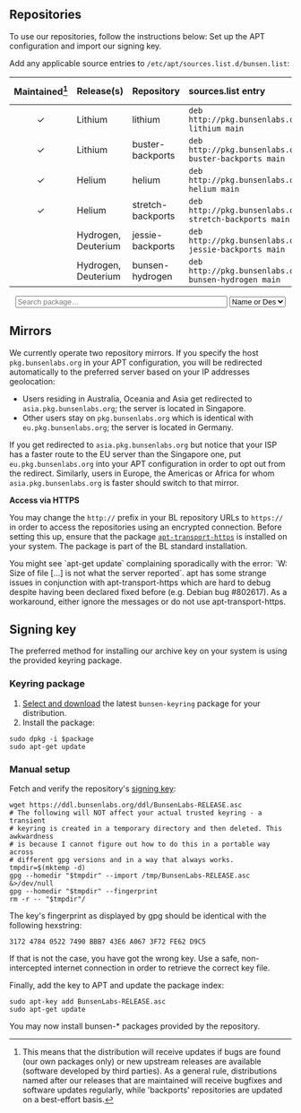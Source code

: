 [SigningKey]: <https://ddl.bunsenlabs.org/ddl/BunsenLabs-RELEASE.asc>

## Repositories

To use our repositories, follow the instructions below: Set up the APT
configuration and import our signing key.

Add any applicable source entries to `/etc/apt/sources.list.d/bunsen.list`:

|Maintained[^1] | Release(s)           | Repository         | sources.list entry                                              | Package index                           |
|:-------------:|:---------------------|:-------------------|:----------------------------------------------------------------|:---------------------------------------:|
|     ✓         | Lithium              | lithium            | `deb http://pkg.bunsenlabs.org/debian lithium main`             | [⬛](/repoidx.html#lithium)             |
|     ✓         | Lithium              | buster-backports   | `deb http://pkg.bunsenlabs.org/debian buster-backports main`    | [⬛](/repoidx.html#buster-backports)    |
|     ✓         | Helium               | helium             | `deb http://pkg.bunsenlabs.org/debian helium main`              | [⬛](/repoidx.html#helium)              |
|     ✓         | Helium               | stretch-backports  | `deb http://pkg.bunsenlabs.org/debian stretch-backports main`   | [⬛](/repoidx.html#stretch-backports)   |
|               | Hydrogen, Deuterium  | jessie-backports   | `deb http://pkg.bunsenlabs.org/debian jessie-backports main`    | [⬛](/repoidx.html#jessie-backports)    |
|               | Hydrogen, Deuterium  | bunsen-hydrogen    | `deb http://pkg.bunsenlabs.org/debian bunsen-hydrogen main`     | [⬛](/repoidx.html#bunsen-hydrogen)     |

[^1]: This means that the distribution will receive updates if bugs are found
  (our own packages only) or new upstream releases are available (software
  developed by third parties). As a general rule, distributions named after our
  releases that are maintained will receive bugfixes and software updates
  regularly, while 'backports' repositories are updated on a best-effort basis.

<form id="package-search" action="/repoidx.html" method="get" style="text-align:center">
<input id="filter-value" style="width:75%;display:inline;" type="text" placeholder="Search package…" name="v" minlength="1">
<select id="filter-key" title="Select the package property to filter by" name="k" style="width:20%;display:inline;">
  <option value="any">Any metadata field</option>
  <option value="depends">Depends</option>
  <option value="maintainer">Maintainer</option>
  <option value="name-description" selected="selected">Name or Descr</option>
  <option value="recommends">Recommneds</option>
  <option value="section">Section</option>
  <option value="suggests">Suggests</option>
  <option value="version">Version</option>
</select>
</form>

## Mirrors

We currently operate two repository mirrors. If you specify the host
`pkg.bunsenlabs.org` in your APT configuration, you will be redirected
automatically to the preferred server based on your IP addresses
geolocation:

* Users residing in Australia, Oceania and Asia get redirected to
  `asia.pkg.bunsenlabs.org`; the server is located in Singapore.
* Other users stay on `pkg.bunsenlabs.org` which is identical with
  `eu.pkg.bunsenlabs.org`; the server is located in Germany.

If you get redirected to `asia.pkg.bunsenlabs.org` but notice that your
ISP has a faster route to the EU server than the Singapore one, put
`eu.pkg.bunsenlabs.org` into your APT configuration in order to opt out
from the redirect. Similarly, users in Europe, the Americas or Africa
for whom `asia.pkg.bunsenlabs.org` is faster should switch to that mirror.

**Access via HTTPS**

You may change the `http://` prefix in your BL repository URLs to
`https://` in order to access the repositories using an encrypted
connection. Before setting this up, ensure that the package
[`apt-transport-https`](https://packages.debian.org/search?suite=all&searchon=names&exact=1&keywords=apt-transport-https)
is installed on your system. The package is part of the BL standard
installation.

<div class="warning">
You might see `apt-get update` complaining sporadically with the error:
`W: Size of file [...] is not what the server reported`. apt has some
strange issues in conjunction with apt-transport-https which are hard to
debug despite having been declared fixed before (e.g. Debian bug
#802617). As a workaround, either ignore the messages or do not use
apt-transport-https.
</div>

## Signing key

The preferred method for installing our archive key on your system is
using the provided keyring package.

### Keyring package

  1. [Select and download](/repoidx.html?k=name-description&v=bunsen-keyring) the latest `bunsen-keyring` package for your
     distribution.
  2. Install the package:
~~~
sudo dpkg -i $package
sudo apt-get update
~~~

### Manual setup

Fetch and verify the repository's [signing key][SigningKey]:

~~~ { .bash }
wget https://ddl.bunsenlabs.org/ddl/BunsenLabs-RELEASE.asc
# The following will NOT affect your actual trusted keyring - a transient
# keyring is created in a temporary directory and then deleted. This awkwardness
# is because I cannot figure out how to do this in a portable way across
# different gpg versions and in a way that always works.
tmpdir=$(mktemp -d)
gpg --homedir "$tmpdir" --import /tmp/BunsenLabs-RELEASE.asc &>/dev/null
gpg --homedir "$tmpdir" --fingerprint
rm -r -- "$tmpdir"/
~~~

The key's fingerprint as displayed by gpg should be identical with the
following hexstring:

~~~~~
3172 4784 0522 7490 BBB7 43E6 A067 3F72 FE62 D9C5 
~~~~~

If that is not the case, you have got the wrong key. Use a safe,
non-intercepted internet connection in order to retrieve the correct key
file.

Finally, add the key to APT and update the package index:

~~~ { .bash }
sudo apt-key add BunsenLabs-RELEASE.asc
sudo apt-get update
~~~

You may now install <monospace>bunsen-\*</monospace> packages provided
by the repository.
